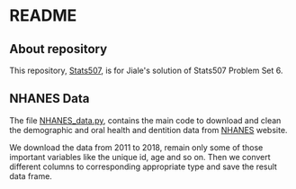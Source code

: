# README

## About repository

This repository, [Stats507](https://github.com/JialeZha/Stats507), is for Jiale's solution of Stats507 Problem Set 6.

## NHANES Data

The file [NHANES_data.py](./NHANES_data.py), contains the main code to download and clean the demographic and oral health and dentition data from [NHANES](https://www.cdc.gov/nchs/nhanes/index.htm) website.

We download the data from 2011 to 2018, remain only some of those important variables like the unique id, age and so on. Then we convert different columns to corresponding appropriate type and save the result data frame.
